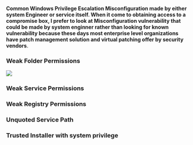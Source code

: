
**Common Windows Privilege Escalation Misconfiguration made by either system Engineer or service itself.
When it come to obtaining access to a compromise box, I prefer to look at Misconfiguration vulnerability that could be  made by system enginner rather than looking for known vulnerability because these days most enterprise level organizations have patch management solution and virtual patching  offer by security vendors**.

### Weak Folder Permissions

![](http://www.free4readers.com/photo_news/news/2018_Graceful_MHK/1.jpg)


### Weak Service Permissions

### Weak Registry Permissions



### Unquoted Service Path


### Trusted Installer with system privilege


